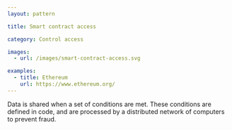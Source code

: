 ```yaml
---
layout: pattern

title: Smart contract access

category: Control access

images:
  - url: /images/smart-contract-access.svg

examples:
  - title: Ethereum
    url: https://www.ethereum.org/
---
```


Data is shared when a set of conditions are met. These conditions are defined in code, and are processed by a distributed network of computers to prevent fraud.
